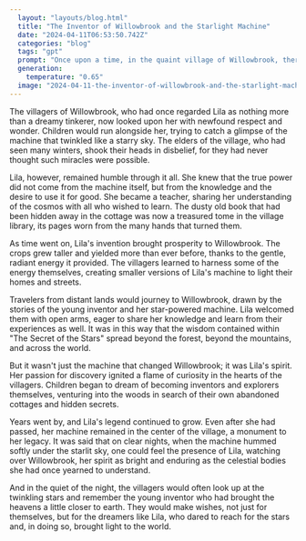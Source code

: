 ```yaml
---
  layout: "layouts/blog.html"
  title: "The Inventor of Willowbrook and the Starlight Machine"
  date: "2024-04-11T06:53:50.742Z"
  categories: "blog"
  tags: "gpt"
  prompt: "Once upon a time, in the quaint village of Willowbrook, there lived a young inventor named Lila. She was fascinated by the mysteries of the universe and spent her days tinkering away in her workshop, creating all sorts of fantastical machines.\r\n\r\nOne sunny morning, as Lila was working on her latest invention, she heard a peculiar sound coming from the nearby forest. Curiosity getting the best of her, she followed the sound deeper into the woods until she stumbled upon a small, abandoned cottage hidden among the trees.\r\n\r\nInside, she found a dusty old book titled \"The Secret of the Stars.\" Intrigued, she began to read and discovered that the book contained ancient knowledge about the cosmos and the power of the stars.\r\n\r\nDetermined to unlock the secrets within, Lila devoted herself to studying the book day and night. With each passing day, her understanding of the universe grew, and she soon realized that the key to harnessing the power of the stars lay in the creation of a special machine.\r\n\r\nUsing the knowledge from the book and her own ingenuity, Lila set to work building the machine. It took weeks of tireless effort, but finally, her invention was complete—a magnificent contraption adorned with glowing crystals and intricate gears.\r\n\r\nAs she activated the machine, a brilliant light filled the room, and Lila felt a surge of energy coursing through her veins. She had succeeded in tapping into the power of the stars.\r\n\r\nWith her newfound abilities, Lila embarked on a journey to help her village and beyond. She used her machine to bring light to the darkest corners of the world, to heal the sick, and to inspire others to reach for the stars.\r\n\r\nAnd so, the tale of Lila and her star-powered invention spread far and wide, becoming a legend for generations to come. And though her adventures may have ended, her legacy lived on, shining brightly like the stars themselves."
  generation: 
    temperature: "0.65"
  image: "2024-04-11-the-inventor-of-willowbrook-and-the-starlight-machine.webp"
---
```

The villagers of Willowbrook, who had once regarded Lila as nothing more than a dreamy tinkerer, now looked upon her with newfound respect and wonder. Children would run alongside her, trying to catch a glimpse of the machine that twinkled like a starry sky. The elders of the village, who had seen many winters, shook their heads in disbelief, for they had never thought such miracles were possible.

Lila, however, remained humble through it all. She knew that the true power did not come from the machine itself, but from the knowledge and the desire to use it for good. She became a teacher, sharing her understanding of the cosmos with all who wished to learn. The dusty old book that had been hidden away in the cottage was now a treasured tome in the village library, its pages worn from the many hands that turned them.

As time went on, Lila's invention brought prosperity to Willowbrook. The crops grew taller and yielded more than ever before, thanks to the gentle, radiant energy it provided. The villagers learned to harness some of the energy themselves, creating smaller versions of Lila's machine to light their homes and streets.

Travelers from distant lands would journey to Willowbrook, drawn by the stories of the young inventor and her star-powered machine. Lila welcomed them with open arms, eager to share her knowledge and learn from their experiences as well. It was in this way that the wisdom contained within "The Secret of the Stars" spread beyond the forest, beyond the mountains, and across the world.

But it wasn't just the machine that changed Willowbrook; it was Lila's spirit. Her passion for discovery ignited a flame of curiosity in the hearts of the villagers. Children began to dream of becoming inventors and explorers themselves, venturing into the woods in search of their own abandoned cottages and hidden secrets.

Years went by, and Lila's legend continued to grow. Even after she had passed, her machine remained in the center of the village, a monument to her legacy. It was said that on clear nights, when the machine hummed softly under the starlit sky, one could feel the presence of Lila, watching over Willowbrook, her spirit as bright and enduring as the celestial bodies she had once yearned to understand.

And in the quiet of the night, the villagers would often look up at the twinkling stars and remember the young inventor who had brought the heavens a little closer to earth. They would make wishes, not just for themselves, but for the dreamers like Lila, who dared to reach for the stars and, in doing so, brought light to the world.
